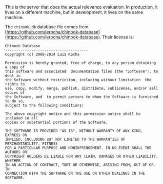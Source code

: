 This is the server that does the actual relevance evaluation. In production, it
lives on a different machine, but in development, it lives on the same machine.

The `chinook.db` database file comes from
[https://github.com/lerocha/chinook-database](https://github.com/lerocha/chinook-database).
Their license is:

    Chinook Database
    --------------------------------------
    Copyright (c) 2008-2014 Luis Rocha

    Permission is hereby granted, free of charge, to any person obtaining a copy of
    this software and associated  documentation files (the "Software"), to deal in
    the Software without restriction, including without limitation  the rights to
    use, copy, modify, merge, publish, distribute, sublicense, and/or sell copies of
    the Software, and  to permit persons to whom the Software is furnished to do so,
    subject to the following conditions:

    The above copyright notice and this permission notice shall be included in all
    copies or substantial portions of the Software.

    THE SOFTWARE IS PROVIDED "AS IS", WITHOUT WARRANTY OF ANY KIND, EXPRESS OR
    IMPLIED, INCLUDING BUT NOT LIMITED TO THE WARRANTIES OF MERCHANTABILITY, FITNESS
    FOR A PARTICULAR PURPOSE AND NONINFRINGEMENT. IN NO EVENT SHALL THE AUTHORS OR
    COPYRIGHT HOLDERS BE LIABLE FOR ANY CLAIM, DAMAGES OR OTHER LIABILITY, WHETHER
    IN AN ACTION OF CONTRACT, TORT OR OTHERWISE, ARISING FROM, OUT OF OR IN
    CONNECTION WITH THE SOFTWARE OR THE USE OR OTHER DEALINGS IN THE SOFTWARE.
